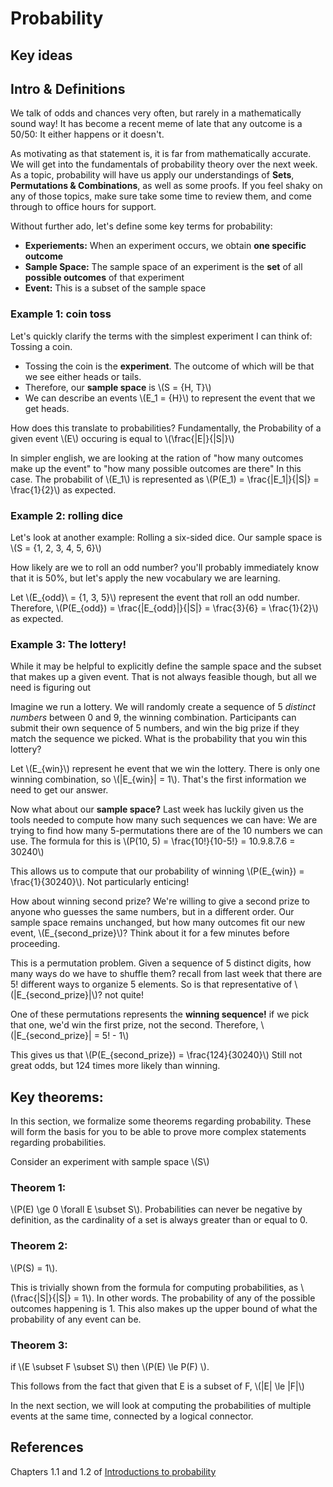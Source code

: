 # Probability

## Key ideas

## Intro & Definitions

We talk of odds and chances very often, but rarely in a mathematically sound way! It has become a recent meme of late that any outcome is a 50/50: It either happens or it doesn't. 

As motivating as that statement is, it is far from mathematically accurate. We will get into the fundamentals of probability theory over the next week. As a topic, probability will have us apply our understandings of **Sets**, **Permutations & Combinations**, as well as some proofs. If you feel shaky on any of those topics, make sure take some time to review them, and come through to office hours for support.

Without further ado, let's define some key terms for probability:

- **Experiements:** When an experiment occurs, we obtain **one specific outcome**
- **Sample Space:** The sample space of an experiment is the **set** of all **possible outcomes** of that experiment
- **Event:** This is a subset of the sample space

### Example 1: coin toss
Let's quickly clarify the terms with the simplest experiment I can think of: Tossing a coin.

- Tossing the coin is the **experiment**. The outcome of which will be that we see either heads or tails. 
- Therefore, our **sample space** is \\(S = {H, T}\\)
- We can describe an events \\(E_1 = {H}\\) to represent the event that we get heads.

How does this translate to probabilities? Fundamentally, the Probability of a given event \\(E\\) occuring is equal to \\(\frac{|E|}{|S|}\\)

In simpler english, we are looking at the ration of "how many outcomes make up the event" to "how many possible outcomes are there" In this case. The probabilit of \\(E_1\\) is represented as \\(P(E_1) = \frac{|E_1|}{|S|} = \frac{1}{2}\\) as expected. 

### Example 2: rolling dice
Let's look at another example: Rolling a six-sided dice. Our sample space is \\(S = {1, 2, 3, 4, 5, 6}\\)

How likely are we to roll an odd number? you'll probably immediately know that it is 50%, but let's apply the new vocabulary we are learning.

Let \\(E_{odd}\\ = {1, 3, 5}\\) represent the event that roll an odd number. Therefore, \\(P(E_{odd}) = \frac{|E_{odd}|}{|S|} = \frac{3}{6} = \frac{1}{2}\\) as expected.


### Example 3: The lottery!
While it may be helpful to explicitly define the sample space and the subset that makes up a given event. That is not always feasible though, but all we need is figuring out 

Imagine we run a lottery. We will randomly create a sequence of 5 *distinct numbers* between 0 and 9, the winning combination. Participants can submit their own sequence of 5 numbers, and win the big prize if they match the sequence we picked. What is the probability that you win this lottery?

Let \\(E_{win}\\) represent he event that we win the lottery. There is only one winning combination, so \\(|E_{win}| = 1\\). That's the first information we need to get our answer. 

Now what about our **sample space?** Last week has luckily given us the tools needed to compute how many such sequences we can have: We are trying to find how many 5-permutations there are of the 10 numbers we can use. The formula for this is \\(P(10, 5) = \frac{10!}{10-5!} = 10.9.8.7.6 = 30240\\)


This allows us to compute that our probability of winning \\(P(E_{win}) = \frac{1}{30240}\\). Not particularly enticing!

How about winning second prize? We're willing to give a second prize to anyone who guesses the same numbers, but in a different order. Our sample space remains unchanged, but how many outcomes fit our new event, \\(E_{second_prize}\\)? Think about it for a few minutes before proceeding. 

This is a permutation problem. Given a sequence of 5 distinct digits, how many ways do we have to shuffle them? recall from last week that there are 5! different ways to organize 5 elements. So is that representative of \\(|E_{second_prize}|\\)? not quite! 

One of these permutations represents the **winning sequence!** if we pick that one, we'd win the first prize, not the second. Therefore,  \\(|E_{second_prize}| = 5! - 1\\)

This gives us that \\(P(E_{second_prize}) = \frac{124}{30240}\\) Still not great odds, but 124 times more likely than winning.

## Key theorems:
In this section, we formalize some theorems regarding probability. These will form the basis for you to be able to prove more complex statements regarding probabilities. 

Consider an experiment with sample space \\(S\\)

### Theorem 1:
\\(P(E) \ge 0 \forall E \subset S\\). Probabilities can never be negative by definition, as the cardinality of a set is always greater than or equal to 0.

### Theorem 2:
\\(P(S) = 1\\). 

This is trivially shown from the formula for computing probabilities, as \\(\frac{|S|}{|S|} = 1\\). In other words. The probability of any of the possible outcomes happening is 1. This also makes up the upper bound of what the probability of any event can be. 

### Theorem 3:
if \\(E \subset F \subset S\\) then \\(P(E) \le P(F) \\). 

This follows from the fact that given that E is a subset of F, \\(|E| \le |F|\\)


In the next section, we will look at computing the probabilities of multiple events at the same time, connected by a logical connector.

## References

Chapters 1.1 and 1.2 of [Introductions to probability](https://open.umn.edu/opentextbooks/textbooks/21)
